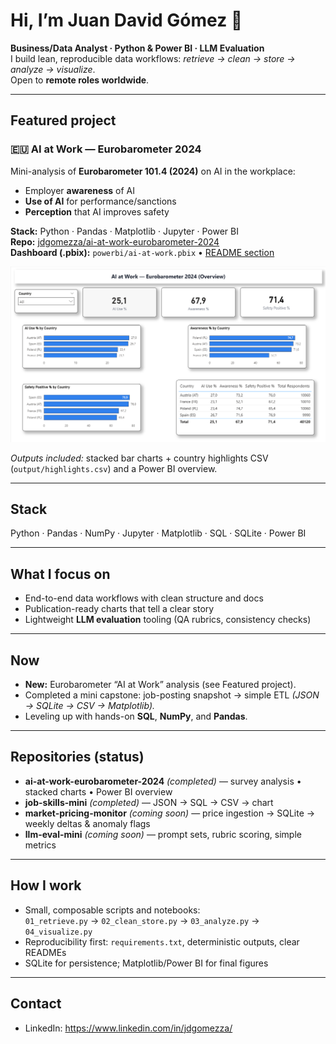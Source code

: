 # Hi, I’m Juan David Gómez 👋

**Business/Data Analyst · Python & Power BI · LLM Evaluation**  
I build lean, reproducible data workflows: *retrieve → clean → store → analyze → visualize*.  
Open to **remote roles worldwide**.

---

## Featured project

### 🇪🇺 AI at Work — Eurobarometer 2024
Mini-analysis of **Eurobarometer 101.4 (2024)** on AI in the workplace:
- Employer **awareness** of AI  
- **Use of AI** for performance/sanctions  
- **Perception** that AI improves safety

**Stack:** Python · Pandas · Matplotlib · Jupyter · Power BI  
**Repo:** [jdgomezza/ai-at-work-eurobarometer-2024](https://github.com/jdgomezza/ai-at-work-eurobarometer-2024)  
**Dashboard (.pbix):** `powerbi/ai-at-work.pbix` • [README section](https://github.com/jdgomezza/ai-at-work-eurobarometer-2024#-power-bi-overview-interactive)

<img src="https://raw.githubusercontent.com/jdgomezza/ai-at-work-eurobarometer-2024/main/reports/overview.png" alt="Power BI overview page screenshot" width="740">

*Outputs included:* stacked bar charts + country highlights CSV (`output/highlights.csv`) and a Power BI overview.

---

## Stack
Python · Pandas · NumPy · Jupyter · Matplotlib · SQL · SQLite · Power BI

---

## What I focus on
- End-to-end data workflows with clean structure and docs  
- Publication-ready charts that tell a clear story  
- Lightweight **LLM evaluation** tooling (QA rubrics, consistency checks)

---

## Now
- **New:** Eurobarometer “AI at Work” analysis (see Featured project).  
- Completed a mini capstone: job-posting snapshot → simple ETL *(JSON → SQLite → CSV → Matplotlib).*  
- Leveling up with hands-on **SQL**, **NumPy**, and **Pandas**.

---

## Repositories (status)
- **ai-at-work-eurobarometer-2024** *(completed)* — survey analysis • stacked charts • Power BI overview  
- **job-skills-mini** *(completed)* — JSON → SQL → CSV → chart  
- **market-pricing-monitor** *(coming soon)* — price ingestion → SQLite → weekly deltas & anomaly flags  
- **llm-eval-mini** *(coming soon)* — prompt sets, rubric scoring, simple metrics

---

## How I work
- Small, composable scripts and notebooks:  
  `01_retrieve.py` → `02_clean_store.py` → `03_analyze.py` → `04_visualize.py`  
- Reproducibility first: `requirements.txt`, deterministic outputs, clear READMEs  
- SQLite for persistence; Matplotlib/Power BI for final figures

---

## Contact
- LinkedIn: https://www.linkedin.com/in/jdgomezza/
